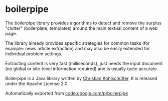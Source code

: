 # boilerpipe

The boilerpipe library provides algorithms to detect and remove the surplus "clutter" (boilerplate, templates) around the main textual content of a web page.

The library already provides specific strategies for common tasks (for example: news article extraction) and may also be easily extended for individual problem settings.

Extracting content is very fast (milliseconds), just needs the input document (no global or site-level information required) and is usually quite accurate.

Boilerpipe is a Java library written by [Christian Kohlschütter](http://www.kohlschutter.com/). It is released under the Apache License 2.0.

Automatically exported from [code.google.com/p/boilerpipe](https://code.google.com/p/boilerpipe/)
